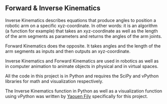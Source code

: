 ## Forward & Inverse Kinematics
Inverse Kinematics describes equations that produce angles to position a robotic arm on a specific xyz-coordinate. In other words: it is an algorithm (a function for example) that takes an xyz-coordinate as well as the length of the arm segments as parameters and returns the angles of the arm joints.

Forward Kinematics does the opposite. It takes angles and the length of the arm segments as inputs and then outputs an xyz-coordinate.

Inverse Kinematics and Forward Kinematics are used in robotics as well as in computer animation to animate objects in physical and in virtual spaces.

All the code in this project is in Python and requires the SciPy and vPython libraries for math and visualization respectively.

The Inverse Kinematics function in Python as well as a visualization function using vPython was written by [Yaouen Fily](http://people.brandeis.edu/~yffily/html/index.html) specifically for this project.
